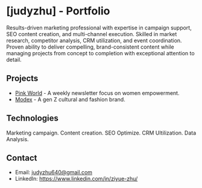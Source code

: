 # [judyzhu] - Portfolio

Results-driven marketing professional with expertise in campaign support, SEO content creation, and multi-channel execution. Skilled in market research, competitor analysis, CRM utilization, and event coordination. Proven ability to deliver compelling, brand-consistent content while managing projects from concept to completion with exceptional attention to detail.

## Projects

- [Pink World](./projects/project1) - A weekly newsletter focus on women empowerment.
- [Modex](./projects/project2) - A gen Z cultural and fashion brand.

## Technologies

Marketing campaign. Content creation. SEO Optimize. CRM Ultilization. Data Analysis.

## Contact

- Email: judyzhu640@gmail.com
- LinkedIn: https://www.linkedin.com/in/ziyue-zhu/
